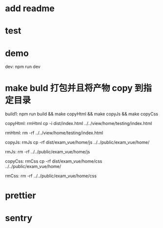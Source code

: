 <!--
 * @Author: your name
 * @Date: 2021-07-13 16:45:34
 * @LastEditTime: 2021-07-29 11:09:18
 * @LastEditors: Please set LastEditors
 * @Description: In User Settings Edit
 * @FilePath: /vue3.0-test/README.md
-->

# add readme

# test

# demo

dev:
npm run dev

# make buld 打包并且将产物 copy 到指定目录

build1:
npm run build && make copyHtml && make copyJs && make copyCss

copyHtml: rmHtml
cp -i dist/index.html ../../view/home/testing/index.html

rmHtml:
rm -rf ../../view/home/testing/index.html

copyJs: rmJs
cp -rf dist/exam_vue/home/js ../../public/exam_vue/home/

rmJs:
rm -rf ../../public/exam_vue/home/js

copyCss: rmCss
cp -rf dist/exam_vue/home/css ../../public/exam_vue/home/

rmCss:
rm -rf ../../public/exam_vue/home/css



# prettier

<!-- https://prettier.io/docs/en/options.html#trailing-commas -->

# sentry
